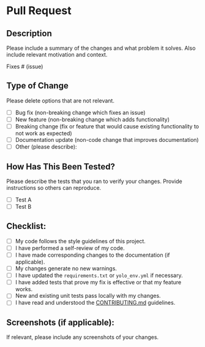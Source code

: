 # Pull Request

## Description

Please include a summary of the changes and what problem it solves. Also include relevant motivation and context.

Fixes # (issue)

## Type of Change

Please delete options that are not relevant.

- [ ] Bug fix (non-breaking change which fixes an issue)
- [ ] New feature (non-breaking change which adds functionality)
- [ ] Breaking change (fix or feature that would cause existing functionality to not work as expected)
- [ ] Documentation update (non-code change that improves documentation)
- [ ] Other (please describe):

## How Has This Been Tested?

Please describe the tests that you ran to verify your changes. Provide instructions so others can reproduce.

- [ ] Test A
- [ ] Test B

## Checklist:

- [ ] My code follows the style guidelines of this project.
- [ ] I have performed a self-review of my code.
- [ ] I have made corresponding changes to the documentation (if applicable).
- [ ] My changes generate no new warnings.
- [ ] I have updated the `requirements.txt` or `yolo_env.yml` if necessary.
- [ ] I have added tests that prove my fix is effective or that my feature works.
- [ ] New and existing unit tests pass locally with my changes.
- [ ] I have read and understood the [CONTRIBUTING.md](CONTRIBUTING.md) guidelines.

## Screenshots (if applicable):

If relevant, please include any screenshots of your changes.
